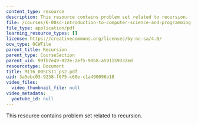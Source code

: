 ```yaml
---
content_type: resource
description: This resource contains problem set related to recursion.
file: /courses/6-00sc-introduction-to-computer-science-and-programming-spring-2011/3a5ebc039238f675c60ec1a490096b18_MIT6_00SCS11_ps2.pdf
file_type: application/pdf
learning_resource_types: []
license: https://creativecommons.org/licenses/by-nc-sa/4.0/
ocw_type: OCWFile
parent_title: Recursion
parent_type: CourseSection
parent_uid: 99fb7e49-022e-2ef5-90b8-a591159332ed
resourcetype: Document
title: MIT6_00SCS11_ps2.pdf
uid: 3a5ebc03-9238-f675-c60e-c1a490096b18
video_files:
  video_thumbnail_file: null
video_metadata:
  youtube_id: null
---
```

This resource contains problem set related to recursion.